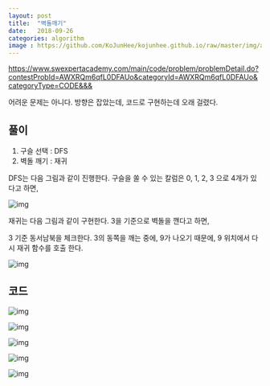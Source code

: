 ```yaml
---
layout: post
title:  "벽돌깨기"
date:   2018-09-26
categories: algorithm
image : https://github.com/KoJunHee/kojunhee.github.io/raw/master/img/algorithm.png
---
```


<https://www.swexpertacademy.com/main/code/problem/problemDetail.do?contestProbId=AWXRQm6qfL0DFAUo&categoryId=AWXRQm6qfL0DFAUo&categoryType=CODE&&&>

어려운 문제는 아니다. 방향은 잡았는데, 코드로 구현하는데 오래 걸렸다.

## 풀이

1. 구슬 선택 : DFS
2. 벽돌 깨기 : 재귀



DFS는 다음 그림과 같이 진행한다. 구슬을 쏠 수 있는 칼럼은 0, 1, 2, 3 으로 4개가 있다고 하면,

![img](https://github.com/KoJunHee/kojunhee.github.io/raw/master/img/breakBrick02.png)

재귀는 다음 그림과 같이 구현한다. 3을 기준으로 벽돌을 깬다고 하면, 

3 기준 동서남북을 체크한다. 3의 동쪽을 깨는 중에, 9가 나오기 때문에, 9 위치에서 다시 재귀 함수를 호출 한다.

![img](https://github.com/KoJunHee/kojunhee.github.io/raw/master/img/breakBrick01.png)

## 코드

![img](https://github.com/KoJunHee/kojunhee.github.io/raw/master/img/breakBrick03.png)

![img](https://github.com/KoJunHee/kojunhee.github.io/raw/master/img/breakBrick04.png)

![img](https://github.com/KoJunHee/kojunhee.github.io/raw/master/img/breakBrick05.png)

![img](https://github.com/KoJunHee/kojunhee.github.io/raw/master/img/breakBrick06.png)

![img](https://github.com/KoJunHee/kojunhee.github.io/raw/master/img/breakBrick07.png)